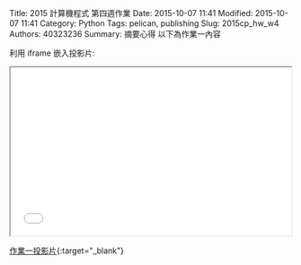 Title: 2015 計算機程式 第四週作業
Date: 2015-10-07 11:41
Modified: 2015-10-07 11:41
Category: Python
Tags: pelican, publishing
Slug: 2015cp_hw_w4
Authors: 40323236
Summary: 摘要心得
以下為作業一內容

利用 iframe 嵌入投影片:

<iframe src="simplest2.html" width="500" height="300"></iframe>

[作業一投影片](simplest2.html){:target="_blank"}

